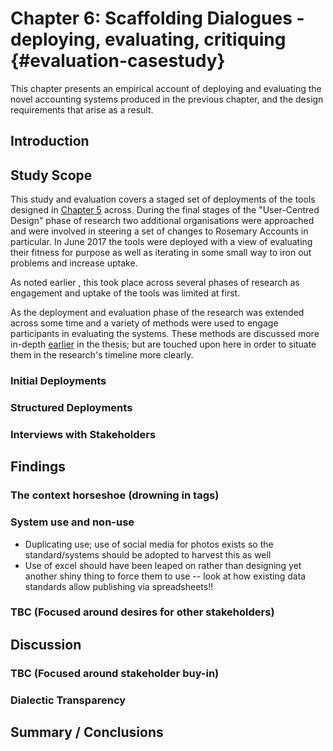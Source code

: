 Chapter 6: Scaffolding Dialogues - deploying, evaluating, critiquing {#evaluation-casestudy}
=========================================================================
This chapter presents an empirical account of deploying and evaluating the novel accounting systems produced in the previous chapter, and the design requirements that arise as a result.

Introduction
-----------------


Study Scope
-----------------
This study and evaluation covers a staged set of deployments of the tools designed in [Chapter 5](#design-casestudy) across. During the final stages of the "User-Centred Design" phase of research two additional organisations were approached and were involved in steering a set of changes to Rosemary Accounts in particular. In June 2017 the tools were deployed with a view of evaluating their fitness for purpose as well as iterating in some small way to iron out problems and increase uptake.

As noted earlier , this took place across several phases of research as engagement and uptake of the tools was limited at first.

As the deployment and evaluation phase of the research was extended across some time and a variety of methods were used to engage participants in evaluating the systems. These methods are discussed more in-depth [earlier](#methodology-methods) in the thesis; but are touched upon here in order to situate them in the research's timeline more clearly.

### Initial Deployments

### Structured Deployments

### Interviews with Stakeholders


Findings
-----------------

### The context horseshoe (drowning in tags)

### System use and non-use

+ Duplicating use; use of social media for photos exists so the standard/systems should be adopted to harvest this as well
+ Use of excel should have been leaped on rather than designing yet another shiny thing to force them to use -- look at how existing data standards allow publishing via spreadsheets!!

### TBC (Focused around desires for other stakeholders)


Discussion
-----------------

### TBC (Focused around stakeholder buy-in)

### Dialectic Transparency

Summary / Conclusions
----------------------------------
